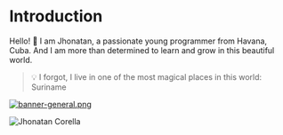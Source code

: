 # Introduction

Hello! 👋 I am Jhonatan, a passionate young programmer from Havana, Cuba. And I am more than determined to learn and grow in this beautiful world.

> :bulb: I forgot, I live in one of the most magical places in this world: Suriname


[![banner-general.png](https://i.postimg.cc/t4PtP2kk/banner-general.png)](https://postimg.cc/Mn6QJ0hf)

![Jhonatan Corella](https://github-readme-stats.vercel.app/api?username=JhonatanJavierDev&show_icons=true&theme=radical)
